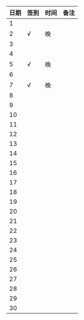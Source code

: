 日期|签到|时间|备注|
:---------------|:---------------|:---------------|:---------------
1||||
2|√|晚||
3||||
4||||
5|√|晚||
6||||
7|√|晚||
8||||
9||||
10||||
11||||
12||||
13||||
14||||
15||||
16||||
17||||
18||||
19||||
20||||
21||||
22||||
23||||
24||||
25||||
26||||
27||||
28||||
29||||
30||||
